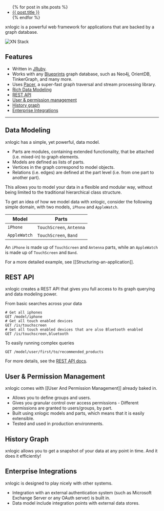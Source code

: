 ---
---

<ul>
  {% for post in site.posts %}
    <li>
      <a href="{{ post.url }}">{{ post.title }}</a>
    </li>
  {% endfor %}
</ul>

xnlogic is a powerful web framework for applications that are backed by a graph database. 

![XN Stack](https://dl.dropboxusercontent.com/s/sew1hvjfeclxhrv/XN_stack.png)
      

## Features

 * Written in [JRuby](http://jruby.org/).
 * Works with any [Blueprints](https://github.com/tinkerpop/blueprints/wiki) graph database, such as Neo4j, OrientDB, TinkerGraph, and many more.
 * Uses [Pacer](https://github.com/pangloss/pacer), a super-fast graph traversal and stream processing library.
 * [Rich Data Modeling](#data-modeling)
 * [REST API](#rest-api)
 * [User & permission management](#user--permission-management)
 * [History graph](#history-graph)
 * [Enterprise Integrations](#enterprise-integrations)
     
----

## Data Modeling

xnlogic has a simple, yet powerful, data model.
 * Parts are modules, containing extended functionality, that be attached (i.e. mixed-in) to graph elements.
 * Models are defined as lists of parts. 
 * Vertices in the graph correspond to model objects.
 * Relations (i.e. edges) are defined at the part level (i.e. from one part to another part).

This allows you to model your data in a flexible and modular way, without being limited to the traditional hierarchical class structure.

To get an idea of how we model data with xnlogic, consider the following simple domain, with two models, `iPhone` and `AppleWatch`.


| Model        | Parts     |
| ------------ | --------- |
| `iPhone`     | `TouchScreen`, `Antenna` |
| `AppleWatch` | `TouchScreen`, `Band`    |

An `iPhone` is made up of `TouchScreen` and `Antenna` parts, while an `AppleWatch` 
is made up of `TouchScreen` and `Band`.

For a more detailed example, see [[Structuring-an-application]].


## REST API

xnlogic creates a REST API that gives you full access to its graph querying and data modeling power.

From basic searches across your data
```
# Get all iphones
GET /model/iphone
# Get all touch enabled devices
GET /is/touchscreen
# Get all touch enabled devices that are also Bluetooth enabled
GET /is/touchscreen,bluetooth
```
To easily running complex queries
```
GET /model/user/first/to/recommended_products
```

For more details, see the [REST API docs](REST-API).


## User & Permission Management

xnlogic comes with [[User And Permission Management]] already baked in.
 * Allows you to define groups and users.
 * Gives you granular control over access permissions - Different permissions are granted to users/groups, by part.
 * Built using xnlogic models and parts, which means that it is easily extensible.
 * Tested and used in production environments.

## History Graph

xnlogic allows you to get a snapshot of your data at any point in time. 
And it does it efficiently!

## Enterprise Integrations

xnlogic is designed to play nicely with other systems.
 * Integration with an external authentication system (such as Microsoft Exchange Server or any OAuth server) is built in.
 * Data model include integration points with external data stores.
